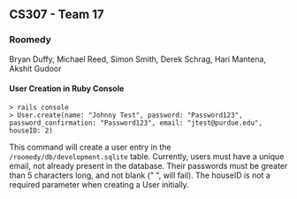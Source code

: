 ## CS307 - Team 17
### Roomedy

Bryan Duffy, Michael Reed, Simon Smith, Derek Schrag, Hari Mantena, Akshit Gudoor


#### User Creation in Ruby Console
```
> rails console
> User.create(name: "Johnny Test", password: "Password123", password_confirmation: "Password123", email: "jtest@purdue.edu", houseID: 2)
```
This command will create a user entry in the `/roomedy/db/development.sqlite` table.
Currently, users must have a unique email, not already present in the database.
Their passwords must be greater than 5 characters long, and not blank ("      ", will fail).
The houseID is not a required parameter when creating a User initially.
